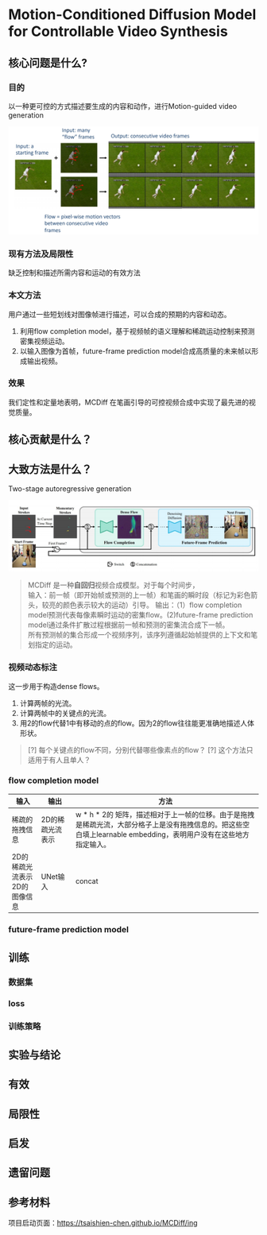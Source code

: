 # Motion-Conditioned Diffusion Model for Controllable Video Synthesis

## 核心问题是什么?

### 目的

以一种更可控的方式描述要生成的内容和动作，进行Motion-guided video generation

![](./assets/08-136.png) 

### 现有方法及局限性

缺乏控制和描述所需内容和运动的有效方法

### 本文方法

用户通过一些短划线对图像帧进行描述，可以合成的预期的内容和动态。
1. 利用flow completion model，基于视频帧的语义理解和稀疏运动控制来预测密集视频运动。
2. 以输入图像为首帧，future-frame prediction model合成高质量的未来帧以形成输出视频。

### 效果

我们定性和定量地表明，MCDiff 在笔画引导的可控视频合成中实现了最先进的视觉质量。

## 核心贡献是什么？

## 大致方法是什么？

Two-stage autoregressive generation

![](./assets/08-137.png) 

> MCDiff 是一种**自回归**视频合成模型。对于每个时间步，  
输入：前一帧（即开始帧或预测的上一帧）和笔画的瞬时段（标记为彩色箭头，较亮的颜色表示较大的运动）引导。
输出：（1）flow completion model预测代表每像素瞬时运动的密集flow。(2)future-frame prediction model通过条件扩散过程根据前一帧和预测的密集流合成下一帧。  
所有预测帧的集合形成一个视频序列，该序列遵循起始帧提供的上下文和笔划指定的运动。 

### 视频动态标注

这一步用于构造dense flows。

1. 计算两帧的光流。  
2. 计算两帧中的关键点的光流。  
3. 用2的flow代替1中有移动的点的flow。因为2的flow往往能更准确地描述人体形状。

> [?] 每个关键点的flow不同，分别代替哪些像素点的flow？
[?] 这个方法只适用于有人且单人？

### flow completion model

|输入|输出|方法|
|---|---|---|
|稀疏的拖拽信息|2D的稀疏光流表示|w * h * 2的 矩阵，描述相对于上一帧的位移。由于是拖拽是稀疏光流，大部分格子上是没有拖拽信息的。把这些空白填上learnable embedding，表明用户没有在这些地方指定输入。|
|2D的稀疏光流表示<br>2D的图像信息|UNet输入|concat|

### future-frame prediction model

## 训练

### 数据集

### loss

### 训练策略

## 实验与结论

## 有效

## 局限性

## 启发

## 遗留问题

## 参考材料

项目启动页面：https://tsaishien-chen.github.io/MCDiff/ing
